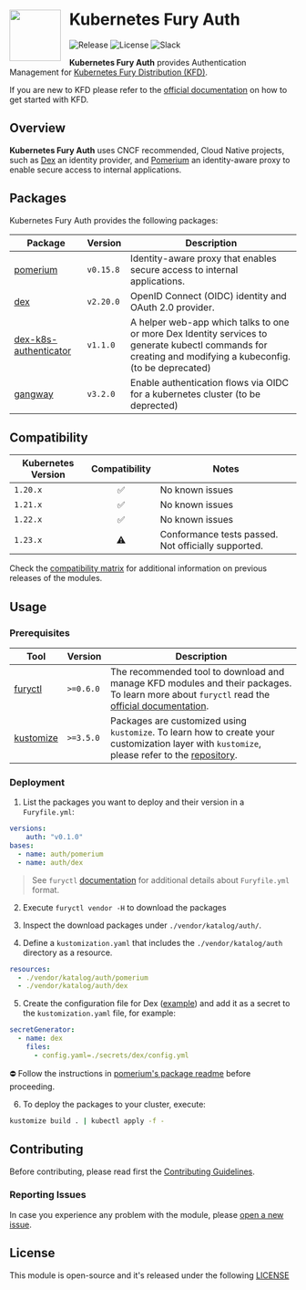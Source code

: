 <!-- markdownlint-disable MD033 -->
<h1>
    <img src="https://github.com/sighupio/fury-distribution/blob/master/docs/assets/fury-epta-white.png?raw=true" align="left" width="90" style="margin-right: 15px"/>
    Kubernetes Fury Auth
</h1>
<!-- markdownlint-enable MD033 -->

![Release](https://img.shields.io/github/v/release/sighupio/fury-kubernetes-auth?label=Latest%20Release)
![License](https://img.shields.io/github/license/sighupio/fury-kubernetes-auth?label=License)
![Slack](https://img.shields.io/badge/slack-@kubernetes/fury-yellow.svg?logo=slack&label=Slack)

<!-- <KFD-DOCS> -->
**Kubernetes Fury Auth** provides Authentication Management for [Kubernetes Fury Distribution (KFD)][kfd-repo].

If you are new to KFD please refer to the [official documentation][kfd-docs] on how to get started with KFD.

## Overview

**Kubernetes Fury Auth** uses CNCF recommended, Cloud Native projects, such as [Dex][dex-repo] an identity provider, and [Pomerium][pomerium-repo] an identity-aware proxy to enable secure access to internal applications.

## Packages

Kubernetes Fury Auth provides the following packages:

| Package                                                | Version   | Description                                                                                                                                                |
| ------------------------------------------------------ | --------- | ---------------------------------------------------------------------------------------------------------------------------------------------------------- |
| [pomerium](katalog/pomerium)                           | `v0.15.8` | Identity-aware proxy that enables secure access to internal applications.                                                                                  |
| [dex](katalog/dex)                                     | `v2.20.0` | OpenID Connect (OIDC) identity and OAuth 2.0 provider.                                                                                                     |
| [dex-k8s-authenticator](katalog/dex-k8s-authenticator) | `v1.1.0`  | A helper web-app which talks to one or more Dex Identity services to generate kubectl commands for creating and modifying a kubeconfig. (to be deprecated) |
| [gangway](katalog/gangway)                             | `v3.2.0`  | Enable authentication flows via OIDC for a kubernetes cluster  (to be deprected)                                                                           |

## Compatibility

| Kubernetes Version |   Compatibility    | Notes                                               |
| ------------------ | :----------------: | --------------------------------------------------- |
| `1.20.x`           | :white_check_mark: | No known issues                                     |
| `1.21.x`           | :white_check_mark: | No known issues                                     |
| `1.22.x`           | :white_check_mark: | No known issues                                     |
| `1.23.x`           |     :warning:      | Conformance tests passed. Not officially supported. |

Check the [compatibility matrix][compatibility-matrix] for additional information on previous releases of the modules.

## Usage

### Prerequisites

| Tool                        | Version   | Description                                                                                                                                                    |
| --------------------------- | --------- | -------------------------------------------------------------------------------------------------------------------------------------------------------------- |
| [furyctl][furyctl-repo]     | `>=0.6.0` | The recommended tool to download and manage KFD modules and their packages. To learn more about `furyctl` read the [official documentation][furyctl-repo].     |
| [kustomize][kustomize-repo] | `>=3.5.0` | Packages are customized using `kustomize`. To learn how to create your customization layer with `kustomize`, please refer to the [repository][kustomize-repo]. |

### Deployment

1. List the packages you want to deploy and their version in a `Furyfile.yml`:

```yaml
versions:
    auth: "v0.1.0"
bases:
  - name: auth/pomerium
  - name: auth/dex
```

> See `furyctl` [documentation][furyctl-repo] for additional details about `Furyfile.yml` format.

2. Execute `furyctl vendor -H` to download the packages

3. Inspect the download packages under `./vendor/katalog/auth/`.

4. Define a `kustomization.yaml` that includes the `./vendor/katalog/auth` directory as a resource.

```yaml
resources:
  - ./vendor/katalog/auth/pomerium
  - ./vendor/katalog/auth/dex
```

5. Create the configuration file for Dex ([example](katalog/dex/config.yml)) and add it as a secret to the `kustomization.yaml` file, for example:

```yaml
secretGenerator:
  - name: dex
    files:
      - config.yaml=./secrets/dex/config.yml
```

⛔️ Follow the instructions in [pomerium's package readme](katalog/pomerium/README.md) before proceeding.

6. To deploy the packages to your cluster, execute:

```bash
kustomize build . | kubectl apply -f -
```

<!-- Links -->
[furyctl-repo]: https://github.com/sighupio/furyctl
[sighup-page]: https://sighup.io
[kfd-repo]: https://github.com/sighupio/fury-distribution
[kustomize-repo]: https://github.com/kubernetes-sigs/kustomize
[kfd-docs]: https://docs.kubernetesfury.com/docs/distribution/
[compatibility-matrix]: https://github.com/sighupio/fury-kubernetes-auth/blob/master/docs/COMPATIBILITY_MATRIX.md
[pomerium-repo]: https://github.com/pomerium/pomerium
[dex-repo]: https://github.com/dexidp/dex
<!-- </KFD-DOCS> -->

<!-- <FOOTER> -->
## Contributing

Before contributing, please read first the [Contributing Guidelines](docs/CONTRIBUTING.md).

### Reporting Issues

In case you experience any problem with the module, please [open a new issue](https://github.com/sighupio/fury-kubernetes-auth/issues/new/choose).

## License

This module is open-source and it's released under the following [LICENSE](LICENSE)
<!-- </FOOTER> -->
